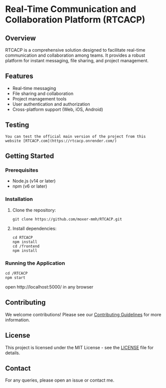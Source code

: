 
# Real-Time Communication and Collaboration Platform (RTCACP)

## Overview

RTCACP is a comprehensive solution designed to facilitate real-time communication and collaboration among teams. It provides a robust platform for instant messaging, file sharing, and project management.

## Features

- Real-time messaging
- File sharing and collaboration
- Project management tools
- User authentication and authorization
- Cross-platform support (Web, iOS, Android)

## Testing
    You can test the official main version of the project from this website [RTCACP.com](https://rtcacp.onrender.com/)

## Getting Started

### Prerequisites

- Node.js (v14 or later)
- npm (v6 or later)

### Installation

1. Clone the repository:
   ```
   git clone https://github.com/moxer-mmh/RTCACP.git
   ```
2. Install dependencies:
   ```
   cd RTCACP
   npm install
   cd /frontend
   npm install
   ```

### Running the Application

```
cd /RTCACP
npm start
```

open http://localhost:5000/ in any browser

## Contributing

We welcome contributions! Please see our [Contributing Guidelines](CONTRIBUTING.md) for more information.

## License

This project is licensed under the MIT License - see the [LICENSE](LICENSE) file for details.

## Contact

For any queries, please open an issue or contact me.
